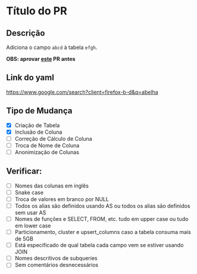 # Título do PR

## Descrição

Adiciona o campo `abcd` à tabela `efgh`.

**OBS: aprovar [este](https://www.google.com/url?sa=i&url=https%3A%2F%2Fwww.gettyimages.com.br%2Ffotos%2From%25C3%25A1rio&psig=AOvVaw0XKZnER9PD3h0MdFRAVc-Y&ust=1685802285565000&source=images&cd=vfe&ved=0CBEQjRxqFwoTCMCDuIblpP8CFQAAAAAdAAAAABAD) PR antes**

## Link do yaml

https://www.google.com/search?client=firefox-b-d&q=abelha

## Tipo de Mudança

- [X] Criação de Tabela
- [X] Inclusão de Coluna
- [ ] Correção de Cálculo de Coluna
- [ ] Troca de Nome de Coluna
- [ ] Anonimização de Colunas

## Verificar:

- [ ] Nomes das colunas em inglês
- [ ] Snake case
- [ ] Troca de valores em branco por NULL
- [ ] Todos os alias são definidos usando AS ou todos os alias são definidos sem usar AS
- [ ] Nomes de funções e SELECT, FROM, etc. tudo em upper case ou tudo em lower case
- [ ] Particionamento, cluster e upsert_columns caso a tabela consuma mais de 5GB
- [ ] Está especificado de qual tabela cada campo vem se estiver usando JOIN
- [ ] Nomes descritivos de subqueries
- [ ] Sem comentários desnecessários
